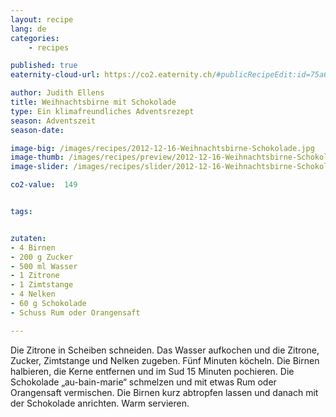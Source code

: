 ```yaml
---
layout: recipe
lang: de
categories:
    - recipes

published: true
eaternity-cloud-url: https://co2.eaternity.ch/#publicRecipeEdit:id=75a6bd49-3fb6-497c-b539-0250d0663c7c&scope=PUBLIC&customer=Eaternity

author: Judith Ellens
title: Weihnachtsbirne mit Schokolade
type: Ein klimafreundliches Adventsrezept
season: Adventszeit
season-date:

image-big: /images/recipes/2012-12-16-Weihnachtsbirne-Schokolade.jpg
image-thumb: /images/recipes/preview/2012-12-16-Weihnachtsbirne-Schokolade.jpg
image-slider: /images/recipes/slider/2012-12-16-Weihnachtsbirne-Schokolade.jpg

co2-value:  149


tags:


zutaten:
- 4 Birnen
- 200 g Zucker
- 500 ml Wasser
- 1 Zitrone
- 1 Zimtstange
- 4 Nelken
- 60 g Schokolade
- Schuss Rum oder Orangensaft

---
```


Die Zitrone in Scheiben schneiden. Das Wasser aufkochen und die Zitrone, Zucker, Zimtstange und Nelken zugeben. Fünf Minuten köcheln. Die Birnen halbieren, die Kerne entfernen und im Sud 15 Minuten pochieren. Die Schokolade „au-bain-marie“ schmelzen und mit etwas Rum oder Orangensaft vermischen. Die Birnen kurz abtropfen lassen und danach mit der Schokolade anrichten.
Warm servieren.